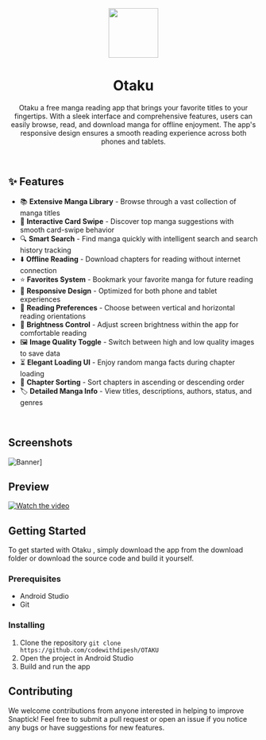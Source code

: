 <div align="center">

<img src="https://res.cloudinary.com/daw9ly1fj/image/upload/v1742068672/app_logo_png_elx6ty.png" width="100px"/>

# **Otaku**

Otaku a free manga reading app that brings your favorite titles to your fingertips. With a sleek interface and comprehensive features, users can easily browse, read, and download manga for offline enjoyment. The app's responsive design ensures a smooth reading experience across both phones and tablets.


</div>

</div>
<br>
</p>

<p align="center">
    
</p>

## ✨ Features

- 📚 **Extensive Manga Library** - Browse through a vast collection of manga titles
- 🎴 **Interactive Card Swipe** - Discover top manga suggestions with smooth card-swipe behavior
- 🔍 **Smart Search** - Find manga quickly with intelligent search and search history tracking
- ⬇️ **Offline Reading** - Download chapters for reading without internet connection
- ⭐ **Favorites System** - Bookmark your favorite manga for future reading
- 📱 **Responsive Design** - Optimized for both phone and tablet experiences
- 📖 **Reading Preferences** - Choose between vertical and horizontal reading orientations
- 🌙 **Brightness Control** - Adjust screen brightness within the app for comfortable reading
- 🖼️ **Image Quality Toggle** - Switch between high and low quality images to save data
- ⏳ **Elegant Loading UI** - Enjoy random manga facts during chapter loading
- 📑 **Chapter Sorting** - Sort chapters in ascending or descending order
- 🏷️ **Detailed Manga Info** - View titles, descriptions, authors, status, and genres

<br>

## Screenshots 

![Banner](https://res.cloudinary.com/daw9ly1fj/image/upload/v1741979556/apmarzo30kp3btorm6ma.jpg)]

## Preview
[![Watch the video](https://img.youtube.com/vi/0OO8T0iPp38/maxresdefault.jpg)](https://www.youtube.com/shorts/0OO8T0iPp38)

## Getting Started

To get started with Otaku , simply download the app from the download folder or download the source code and build it yourself.

### Prerequisites

- Android Studio
- Git

### Installing

1. Clone the repository
``` git clone https://github.com/codewithdipesh/OTAKU ```
2. Open the project in Android Studio
3. Build and run the app

## Contributing

We welcome contributions from anyone interested in helping to improve Snaptick! Feel free to submit a pull request or open an issue if you notice any bugs or have suggestions for new features.

